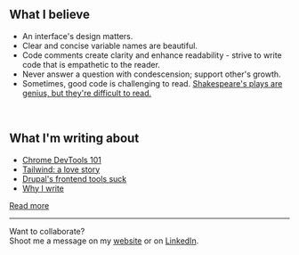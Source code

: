 ## What I believe
- An interface's design matters.
- Clear and concise variable names are beautiful.
- Code comments create clarity and enhance readability - strive to write code that is empathetic to the reader.
- Never answer a question with condescension; support other's growth.
- Sometimes, good code is challenging to read. [Shakespeare's plays are genius, but they're difficult to read.][typical-programmer]
<br/>

## What I'm writing about

<!-- BLOG-POST-LIST:START -->
- [Chrome DevTools 101](https://www.wittenbrockdesign.com/chrome-devtools-101/)
- [Tailwind: a love story](https://www.wittenbrockdesign.com/tailwind-a-love-story/)
- [Drupal's frontend tools suck](https://www.wittenbrockdesign.com/drupals-frontend-tools-suck/)
- [Why I write](https://www.wittenbrockdesign.com/why-i-write/)
<!-- BLOG-POST-LIST:END -->

[Read more][website]
<br/>

---

Want to collaborate?<br>
Shoot me a message on my [website](https://www.wittenbrockdesign.com/#contact) or on [LinkedIn][linkedin].

[website]: https://www.wittenbrockdesign.com
[linkedin]: https://www.linkedin.com/in/william-wittenbrock/
[typical-programmer]: https://typicalprogrammer.com/what-does-code-readability-mean
